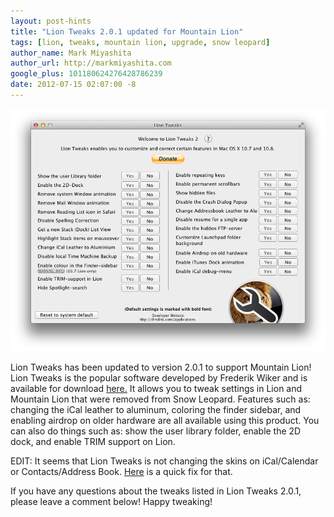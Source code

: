 ```yaml
---
layout: post-hints
title: "Lion Tweaks 2.0.1 updated for Mountain Lion"
tags: [lion, tweaks, mountain lion, upgrade, snow leopard]
author_name: Mark Miyashita
author_url: http://markmiyashita.com
google_plus: 101180624276428786239
date: 2012-07-15 02:07:00 -8
---
```


<img class="clear blog-image-full-border" src="/images/lion-tweaks.png" title="Lion Tweaks">

Lion Tweaks has been updated to version 2.0.1 to support Mountain Lion! Lion Tweaks is the popular software developed by Frederik Wiker and is available for download <a href="http://ifredrik.com/applications/index.html">here.</a> It allows you to tweak settings in Lion and Mountain Lion that were removed from Snow Leopard. Features such as: changing the iCal leather to aluminum, coloring the finder sidebar, and enabling airdrop on older hardware are all available using this product. You can also do things such as: show the user library folder, enable the 2D dock, and enable TRIM support on Lion.

EDIT: It seems that Lion Tweaks is not changing the skins on iCal/Calendar or Contacts/Address Book. <a href="http://hints.binaryage.com/change-mountain-lion-calendar-and-contacts-app-to-aluminum-skin/">Here</a> is a quick fix for that.

If you have any questions about the tweaks listed in Lion Tweaks 2.0.1, please leave a comment below! Happy tweaking!
